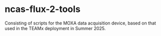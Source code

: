 # ncas-flux-2-tools

Consisting of scripts for the MOXA data acquisition device, based on that used in the TEAMx deployment in Summer 2025.
